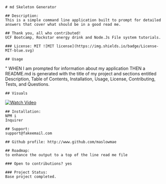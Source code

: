 
    # md Skeleton Generator

    ## Description:  
    This is a simple command line application built to prompt for detailed answers that cover what should be in a good read me. 

    ## Thank you, all who contributed! 
    UCF Bootcamp, Rockstar energy drink and Node.Js File system tutorials. 

    ### License: MIT ![MIT license](https://img.shields.io/badge/License-MIT-blue.svg)

    ## Usage 
   " WHEN I am prompted for information about my application
    THEN a README.md is generated with the title of my project and sections entitled Description, Table of Contents, Installation, Usage, License, Contributing, Tests, and Questions.

    ## Visuals 
[![Watch Video](https://img.youtube.com/vi/YC5owdOdwl0/0.jpg)](https://www.youtube.com/watch?v=YC5owdOdwl0)


    ## Installation: 
    NPM i 
    Inquirer

    ## Support: 
    support@fakeemail.com

    ## Github profile: http://www.github.com/maslowmae

    ## Roadmap: 
    to enhance the output to a top of the line read me file

    ### Open to contributions? yes

    ### Project Status: 
    Base project completed. 
